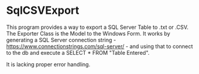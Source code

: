 # SqlCSVExport
This program provides a way to export a SQL Server Table to .txt or .CSV.
The Exporter Class is the Model to the Windows Form.
It works by generating a SQL Server connection string - https://www.connectionstrings.com/sql-server/ - 
and using that to connect to the db and execute a SELECT * FROM "Table Entered".

It is lacking proper error handling.
